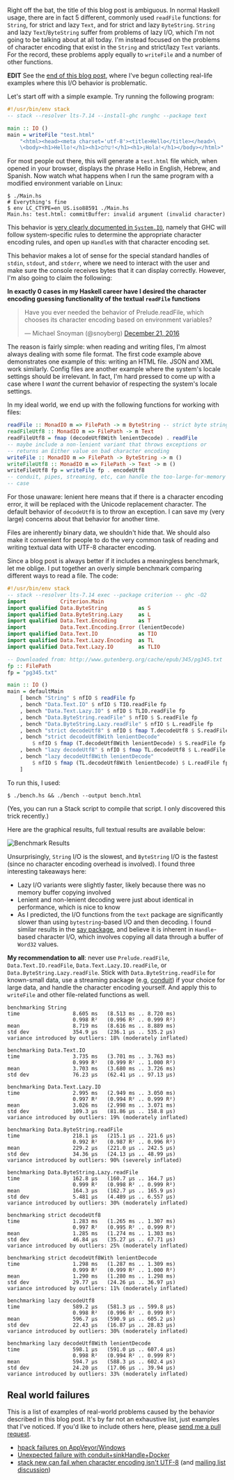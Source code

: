 Right off the bat, the title of this blog post is ambiguous. In normal
Haskell usage, there are in fact 5 different, commonly used `readFile`
functions: for `String`, for strict and lazy `Text`, and for strict
and lazy `ByteString`. `String` and lazy `Text`/`ByteString` suffer
from problems of lazy I/O, which I'm not going to be talking about at
all today. I'm instead focused on the problems of character encoding
that exist in the `String` and strict/lazy `Text` variants. For the
record, these problems apply equally to `writeFile` and a number of
other functions.

__EDIT__ See the [end of this blog post](#real-world-failures), where
I've begun collecting real-life examples where this I/O behavior is
problematic.

Let's start off with a simple example. Try running the following
program:

```haskell
#!/usr/bin/env stack
-- stack --resolver lts-7.14 --install-ghc runghc --package text

main :: IO ()
main = writeFile "test.html"
    "<html><head><meta charset='utf-8'><title>Hello</title></head>\
    \<body><h1>Hello!</h1><h1>שלום!</h1><h1>¡Hola!</h1></body></html>"
```

For most people out there, this will generate a `test.html` file
which, when opened in your browser, displays the phrase Hello in
English, Hebrew, and Spanish. Now watch what happens when I run the
same program with a modified environment variable on Linux:

```
$ ./Main.hs
# Everything's fine
$ env LC_CTYPE=en_US.iso88591 ./Main.hs
Main.hs: test.html: commitBuffer: invalid argument (invalid character)
```

This behavior is
[very clearly documented in `System.IO`](https://www.stackage.org/haddock/lts-7.14/base-4.9.0.0/System-IO.html#g:23),
namely that GHC will follow system-specific rules to determine the
appropriate character encoding rules, and open up `Handle`s with that
character encoding set.

This behavior makes a lot of sense for the special standard handles of
`stdin`, `stdout`, and `stderr`, where we need to interact with the
user and make sure the console receives bytes that it can display
correctly. However, I'm also going to claim the following:

__In exactly 0 cases in my Haskell career have I desired the character
encoding guessing functionality of the textual `readFile` functions__

<blockquote class="twitter-tweet" data-lang="en"><p lang="en" dir="ltr">Have you ever needed the behavior of Prelude.readFile, which chooses its character encoding based on environment variables?</p>&mdash; Michael Snoyman (@snoyberg) <a href="https://twitter.com/snoyberg/status/811624134174183424">December 21, 2016</a></blockquote>
<script async src="//platform.twitter.com/widgets.js" charset="utf-8"></script>

The reason is fairly simple: when reading and writing files, I'm
almost always dealing with some file format. The first code example
above demonstrates one example of this: writing an HTML file. JSON and
XML work similarly. Config files are another example where the
system's locale settings should be irrelevant. In fact, I'm hard
pressed to come up with a case where I _want_ the current behavior of
respecting the system's locale settings.

In my ideal world, we end up with the following functions for working
with files:

```haskell
readFile :: MonadIO m => FilePath -> m ByteString -- strict byte string, no lazy I/O!
readFileUtf8 :: MonadIO m => FilePath -> m Text
readFileUtf8 = fmap (decodeUtf8With lenientDecode) . readFile
-- maybe include a non-lenient variant that throws exceptions or
-- returns an Either value on bad character encoding
writeFile :: MonadIO m => FilePath -> ByteString -> m ()
writeFileUtf8 :: MonadIO m => FilePath -> Text -> m ()
writeFileUtf8 fp = writeFile fp . encodeUtf8
-- conduit, pipes, streaming, etc, can handle the too-large-for-memory
-- case
```

For those unaware: lenient here means that if there is a character
encoding error, it will be replaced with the Unicode replacement
character. The default behavior of `decodeUtf8` is to throw an
exception. I can save my (very large) concerns about that behavior for
another time.

Files are inherently binary data, we shouldn't hide that. We should
also make it convenient for people to do the very common task of
reading and writing textual data with UTF-8 character encoding.

Since a blog post is always better if it includes a meaningless benchmark, let me oblige. I put together an overly simple benchmark comparing different ways to read a file. The code:

```haskell
#!/usr/bin/env stack
-- stack --resolver lts-7.14 exec --package criterion -- ghc -O2
import           Criterion.Main
import qualified Data.ByteString          as S
import qualified Data.ByteString.Lazy     as L
import qualified Data.Text.Encoding       as T
import           Data.Text.Encoding.Error (lenientDecode)
import qualified Data.Text.IO             as TIO
import qualified Data.Text.Lazy.Encoding  as TL
import qualified Data.Text.Lazy.IO        as TLIO

-- Downloaded from: http://www.gutenberg.org/cache/epub/345/pg345.txt
fp :: FilePath
fp = "pg345.txt"

main :: IO ()
main = defaultMain
    [ bench "String" $ nfIO $ readFile fp
    , bench "Data.Text.IO" $ nfIO $ TIO.readFile fp
    , bench "Data.Text.Lazy.IO" $ nfIO $ TLIO.readFile fp
    , bench "Data.ByteString.readFile" $ nfIO $ S.readFile fp
    , bench "Data.ByteString.Lazy.readFile" $ nfIO $ L.readFile fp
    , bench "strict decodeUtf8" $ nfIO $ fmap T.decodeUtf8 $ S.readFile fp
    , bench "strict decodeUtf8With lenientDecode"
        $ nfIO $ fmap (T.decodeUtf8With lenientDecode) $ S.readFile fp
    , bench "lazy decodeUtf8" $ nfIO $ fmap TL.decodeUtf8 $ L.readFile fp
    , bench "lazy decodeUtf8With lenientDecode"
        $ nfIO $ fmap (TL.decodeUtf8With lenientDecode) $ L.readFile fp
    ]
```

To run this, I used:

```
$ ./bench.hs && ./bench --output bench.html
```

(Yes, you can run a Stack script to compile that script. I only
discovered this trick recently.)

Here are the graphical results, full textual results are available
below:

<img src="http://imagehost.cc/images/2019/03/06/bench.png" alt="Benchmark Results" style="max-width:100%">

Unsurprisingly, `String` I/O is the slowest, and `ByteString` I/O is
the fastest (since no character encoding overhead is involved). I
found three interesting takeaways here:

* Lazy I/O variants were slightly faster, likely because there was no
  memory buffer copying involved
* Lenient and non-lenient decoding were just about identical in
  performance, which is nice to know
* As I predicted, the I/O functions from the `text` package are
  significantly slower than using `bytestring`-based I/O and then
  decoding. I found similar results in the
  [say package](https://github.com/fpco/say#readme), and believe it is
  inherent in `Handle`-based character I/O, which involves copying all
  data through a buffer of `Word32` values.

__My recommendation to all__: never use `Prelude.readFile`,
`Data.Text.IO.readFile`, `Data.Text.Lazy.IO.readFile`, or
`Data.ByteString.Lazy.readFile`. Stick with `Data.ByteString.readFile`
for known-small data, use a streaming package (e.g, [conduit](https://haskell-lang.org/library/conduit)) if your choice for large
data, and handle the character encoding yourself. And apply this to
`writeFile` and other file-related functions as well.

```
benchmarking String
time                 8.605 ms   (8.513 ms .. 8.720 ms)
                     0.998 R²   (0.996 R² .. 0.999 R²)
mean                 8.719 ms   (8.616 ms .. 8.889 ms)
std dev              354.9 μs   (236.1 μs .. 535.2 μs)
variance introduced by outliers: 18% (moderately inflated)

benchmarking Data.Text.IO
time                 3.735 ms   (3.701 ms .. 3.763 ms)
                     0.999 R²   (0.999 R² .. 1.000 R²)
mean                 3.703 ms   (3.680 ms .. 3.726 ms)
std dev              76.23 μs   (62.41 μs .. 97.13 μs)

benchmarking Data.Text.Lazy.IO
time                 2.995 ms   (2.949 ms .. 3.050 ms)
                     0.997 R²   (0.994 R² .. 0.999 R²)
mean                 3.026 ms   (2.998 ms .. 3.071 ms)
std dev              109.3 μs   (81.86 μs .. 158.8 μs)
variance introduced by outliers: 19% (moderately inflated)

benchmarking Data.ByteString.readFile
time                 218.1 μs   (215.1 μs .. 221.6 μs)
                     0.992 R²   (0.987 R² .. 0.996 R²)
mean                 229.2 μs   (221.0 μs .. 242.5 μs)
std dev              34.36 μs   (24.13 μs .. 48.99 μs)
variance introduced by outliers: 90% (severely inflated)

benchmarking Data.ByteString.Lazy.readFile
time                 162.8 μs   (160.7 μs .. 164.7 μs)
                     0.999 R²   (0.998 R² .. 0.999 R²)
mean                 164.3 μs   (162.7 μs .. 165.9 μs)
std dev              5.481 μs   (4.489 μs .. 6.557 μs)
variance introduced by outliers: 30% (moderately inflated)

benchmarking strict decodeUtf8
time                 1.283 ms   (1.265 ms .. 1.307 ms)
                     0.997 R²   (0.995 R² .. 0.999 R²)
mean                 1.285 ms   (1.274 ms .. 1.303 ms)
std dev              46.84 μs   (35.27 μs .. 67.71 μs)
variance introduced by outliers: 25% (moderately inflated)

benchmarking strict decodeUtf8With lenientDecode
time                 1.298 ms   (1.287 ms .. 1.309 ms)
                     0.999 R²   (0.999 R² .. 1.000 R²)
mean                 1.290 ms   (1.280 ms .. 1.298 ms)
std dev              29.77 μs   (24.26 μs .. 36.97 μs)
variance introduced by outliers: 11% (moderately inflated)

benchmarking lazy decodeUtf8
time                 589.2 μs   (581.3 μs .. 599.8 μs)
                     0.998 R²   (0.996 R² .. 0.999 R²)
mean                 596.7 μs   (590.9 μs .. 605.2 μs)
std dev              22.43 μs   (16.87 μs .. 28.83 μs)
variance introduced by outliers: 30% (moderately inflated)

benchmarking lazy decodeUtf8With lenientDecode
time                 598.1 μs   (591.0 μs .. 607.4 μs)
                     0.998 R²   (0.994 R² .. 0.999 R²)
mean                 594.7 μs   (588.3 μs .. 602.4 μs)
std dev              24.20 μs   (17.06 μs .. 39.94 μs)
variance introduced by outliers: 33% (moderately inflated)
```

<h2 id="real-world-failures">Real world failures</h2>

This is a list of examples of real-world problems caused by
the behavior described in this blog post. It's by far not an
exhaustive list, just examples that I've noticed. If you'd like to
include others here, please
[send me a pull request](https://github.com/snoyberg/snoyman.com-content/edit/master/posts/beware-of-readfile.md).

* [hpack failures on AppVeyor/Windows](https://github.com/sol/hpack/pull/142)
* [Unexpected failure with conduit+sinkHandle+Docker](https://www.reddit.com/r/haskell/comments/5nmmgv/how_to_pipe_unicode_to_a_process_using_conduit/)
* [stack new can fail when character encoding isn't
  UTF-8](https://github.com/commercialhaskell/stack/pull/2867) (and [mailing list discussion](https://groups.google.com/d/msg/yesodweb/ZyWLsJOtY0c/aejf9E7rCAAJ))
